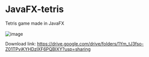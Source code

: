 # JavaFX-tetris
Tetris game made in JavaFX <br>
<br>
![image](https://github.com/wowthecoder/JavaFX-tetris/assets/82577844/2fdd33c8-be4c-4101-bbec-8d9a4997c3b9)

Download link: https://drive.google.com/drive/folders/1Ym_tJ3fso-Z01TPvjKYHDzlXF6PQBIXY?usp=sharing
